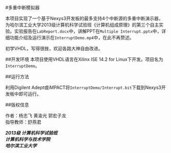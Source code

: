 #多重中断模拟器

本项目实现了一个基于Nexys3开发板的最多支持4个中断源的多重中断演示器，为哈尔滨工业大学2013级计算机科学试验班《计算机组成原理》的第三个自主实验。实验报告在`LabReport.docx`中，讲解PPT在`Multiple Interrupt.pptx`中，详细功能介绍及运行演示在`InterruptDemo.mp4`中，在此不再赘述。

初学VHDL，写得很挫，欢迎各路大神自由改进。

##开发环境
本项目使用VHDL语言在Xilinx ISE 14.2 for Linux下开发。项目名为`InterruptDemo`。

##运行方法

利用Digilent Adept或iMPACT将`InterruptDemo/Interrupt.bit`下载到Nexys3开发板中即可运行。


##版权信息

作者：杨志飞 黄渝光 郭宏子龙  
指导教师：舒燕君

***2013级 计算机科学试验班  
计算机科学与技术学院  
哈尔滨工业大学***
